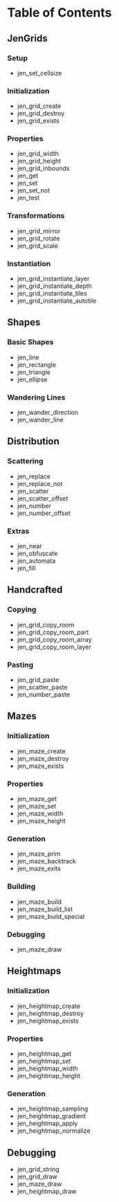 # Table of Contents
## JenGrids
### Setup
* jen_set_cellsize
### Initialization
* jen_grid_create
* jen_grid_destroy
* jen_grid_exists
### Properties
* jen_grid_width
* jen_grid_height
* jen_grid_inbounds
* jen_get
* jen_set
* jen_set_not
* jen_test
### Transformations
* jen_grid_mirror
* jen_grid_rotate
* jen_grid_scale
### Instantiation
* jen_grid_instantiate_layer
* jen_grid_instantiate_depth
* jen_grid_instantiate_tiles
* jen_grid_instantiate_autotile
## Shapes
### Basic Shapes
* jen_line
* jen_rectangle
* jen_triangle
* jen_ellipse
### Wandering Lines
* jen_wander_direction
* jen_wander_line
## Distribution
### Scattering
* jen_replace
* jen_replace_not
* jen_scatter
* jen_scatter_offset
* jen_number
* jen_number_offset
### Extras
* jen_near
* jen_obfuscate
* jen_automata
* jen_fill
## Handcrafted
### Copying
* jen_grid_copy_room
* jen_grid_copy_room_part
* jen_grid_copy_room_array
* jen_grid_copy_room_layer
### Pasting
* jen_grid_paste
* jen_scatter_paste
* jen_number_paste
## Mazes
### Initialization
* jen_maze_create
* jen_maze_destroy
* jen_maze_exists
### Properties
* jen_maze_get
* jen_maze_set
* jen_maze_width
* jen_maze_height
### Generation
* jen_maze_prim
* jen_maze_backtrack
* jen_maze_exits
### Building
* jen_maze_build
* jen_maze_build_list
* jen_maze_build_special
### Debugging
* jen_maze_draw
## Heightmaps
### Initialization
* jen_heightmap_create
* jen_heightmap_destroy
* jen_heightmap_exists
### Properties
* jen_heightmap_get
* jen_heightmap_set
* jen_heightmap_width
* jen_heightmap_height
### Generation
* jen_heightmap_sampling
* jen_heightmap_gradient
* jen_heightmap_apply
* jen_heightmap_normalize
## Debugging
* jen_grid_string
* jen_grid_draw
* jen_maze_draw
* jen_heightmap_draw